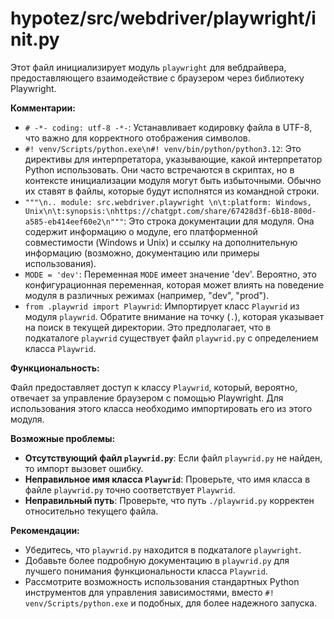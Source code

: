 # hypotez/src/webdriver/playwright/__init__.py

Этот файл инициализирует модуль `playwright` для вебдрайвера, предоставляющего взаимодействие с браузером через библиотеку Playwright.

**Комментарии:**

* `# -*- coding: utf-8 -*-`: Устанавливает кодировку файла в UTF-8, что важно для корректного отображения символов.
* `#! venv/Scripts/python.exe\n#! venv/bin/python/python3.12`:  Это директивы для интерпретатора, указывающие, какой интерпретатор Python использовать. Они часто встречаются в скриптах, но в контексте инициализации модуля могут быть избыточными.  Обычно их ставят в файлы, которые будут исполнятся из командной строки.
* `"""\n.. module: src.webdriver.playwright \n\t:platform: Windows, Unix\n\t:synopsis:\nhttps://chatgpt.com/share/67428d3f-6b18-800d-a585-eb414eef60e2\n"""`:  Это строка документации для модуля.  Она содержит информацию о модуле, его платформенной совместимости (Windows и Unix) и ссылку на дополнительную информацию (возможно, документацию или примеры использования).
* `MODE = 'dev'`:  Переменная `MODE` имеет значение 'dev'. Вероятно, это конфигурационная переменная, которая может влиять на поведение модуля в различных режимах (например, "dev", "prod").
* `from .playwrid import Playwrid`: Импортирует класс `Playwrid` из модуля `playwrid`.  Обратите внимание на точку (`.`), которая указывает на поиск в текущей директории. Это предполагает, что в подкаталоге `playwrid` существует файл `playwrid.py` с определением класса `Playwrid`.


**Функциональность:**

Файл предоставляет доступ к классу `Playwrid`, который, вероятно, отвечает за управление браузером с помощью Playwright.  Для использования этого класса необходимо импортировать его из этого модуля.

**Возможные проблемы:**

* **Отсутствующий файл `playwrid.py`**: Если файл `playwrid.py` не найден, то импорт вызовет ошибку.
* **Неправильное имя класса `Playwrid`**: Проверьте, что имя класса в файле `playwrid.py` точно соответствует `Playwrid`.
* **Неправильный путь**: Проверьте, что путь `./playwrid.py` корректен относительно текущего файла.

**Рекомендации:**

* Убедитесь, что `playwrid.py` находится в подкаталоге `playwright`.
* Добавьте более подробную документацию в `playwrid.py` для лучшего понимания функциональности класса `Playwrid`.
* Рассмотрите возможность использования стандартных Python инструментов для управления зависимостями, вместо `#! venv/Scripts/python.exe` и подобных, для более надежного запуска.